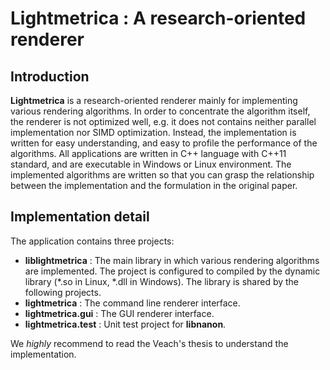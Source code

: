 
Lightmetrica : A research-oriented renderer
====================

Introduction
--------------------

**Lightmetrica** is a research-oriented renderer mainly for implementing various rendering algorithms.
In order to concentrate the algorithm itself, the renderer is not optimized well, e.g. it does not contains neither parallel implementation nor SIMD optimization. Instead, the implementation is written for easy understanding, and easy to profile the performance of the algorithms. All applications are written in C++ language with C++11 standard, and are executable in Windows or Linux environment. The implemented algorithms are written so that you can grasp the relationship between the implementation and the formulation in the original paper.

<!--
How to build
--------------------

### Windows

### Linux
-->

Implementation detail
--------------------

The application contains three projects:

- **liblightmetrica** : The main library in which various rendering algorithms are implemented. The project is configured to compiled by the dynamic library (*.so in Linux, *.dll in Windows). The library is shared by the following projects.
- **lightmetrica** : The command line renderer interface.
- **lightmetrica.gui** : The GUI renderer interface.
- **lightmetrica.test** : Unit test project for **libnanon**.    

We *highly* recommend to read the Veach's thesis to understand the implementation.

